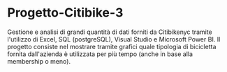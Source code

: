 # Progetto-Citibike-3
Gestione e analisi di grandi quantità di dati forniti da Citibikenyc tramite l'utilizzo di Excel, SQL (postgreSQL), Visual Studio e Microsoft Power BI. Il progetto consiste nel mostrare tramite grafici quale tipologia di bicicletta fornita dall'azienda è utilizzata per più tempo (anche in base alla membership o meno).
